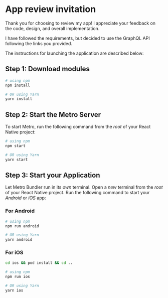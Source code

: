 # App review invitation

Thank you for choosing to review my app! I appreciate your feedback on the code, design, and overall implementation.

I have followed the requirements, but decided to use the GraphQL API following the links you provided.

The instructions for launching the application are described below:
## Step 1: Download modules 

```bash
# using npm
npm install

# OR using Yarn
yarn install
```
## Step 2: Start the Metro Server

To start Metro, run the following command from the _root_ of your React Native project:

```bash
# using npm
npm start

# OR using Yarn
yarn start
```

## Step 3: Start your Application

Let Metro Bundler run in its _own_ terminal. Open a _new_ terminal from the _root_ of your React Native project. Run the following command to start your _Android_ or _iOS_ app:

### For Android

```bash
# using npm
npm run android

# OR using Yarn
yarn android
```

### For iOS

```bash
cd ios && pod install && cd ..

# using npm
npm run ios

# OR using Yarn
yarn ios
```
